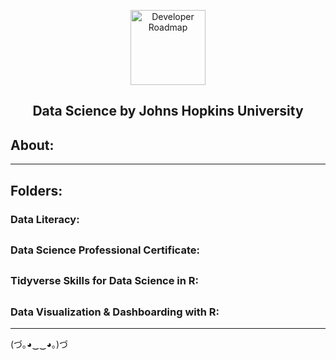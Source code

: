 <p align="center">
  <a href="https://github.com/marcoshsq/JHUDataScience">
    <img src="https://github.com/marcoshsq/JHUDataScience/blob/main/data-science-icon.png" alt="Developer Roadmap" width="120" height="120">
  </a>
</p>
<h2 align="center">Data Science by Johns Hopkins University</h2>

## About:

---

## Folders:

### Data Literacy:

##

### Data Science Professional Certificate:

##

### Tidyverse Skills for Data Science in R:

##

### Data Visualization & Dashboarding with R:

---

(づ｡◕‿‿◕｡)づ
